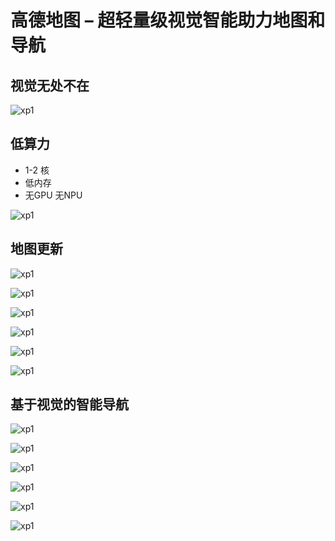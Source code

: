 # 高德地图 – 超轻量级视觉智能助力地图和导航

## 视觉无处不在

![xp1](../images/alibaba/vm1.jpg)

## 低算力

* 1-2 核
* 低内存
* 无GPU 无NPU

![xp1](../images/alibaba/vm2.jpg)

## 地图更新

![xp1](../images/alibaba/vm3.jpg)

![xp1](../images/alibaba/vm4.jpg)

![xp1](../images/alibaba/vm5.jpg)

![xp1](../images/alibaba/vm6.jpg)

![xp1](../images/alibaba/vm7.jpg)

![xp1](../images/alibaba/vm8.jpg)


## 基于视觉的智能导航

![xp1](../images/alibaba/vm9.jpg)

![xp1](../images/alibaba/vm10.jpg)

![xp1](../images/alibaba/vm11.jpg)

![xp1](../images/alibaba/vm12.jpg)

![xp1](../images/alibaba/vm13.jpg)

![xp1](../images/alibaba/vm14.jpg)











